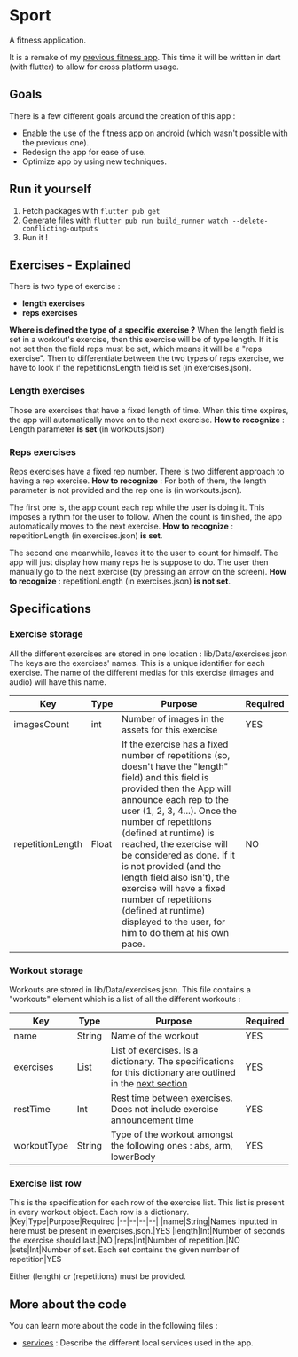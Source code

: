 # Sport

A fitness application. 

It is a remake of my [previous fitness app](https://github.com/PngHash-Titouan/Sport). This time it will be written in dart (with flutter) to allow for cross platform usage.

## Goals

There is a few different goals around the creation of this app :

- Enable the use of the fitness app on android (which wasn't possible with the previous one).
- Redesign the app for ease of use.
- Optimize app by using new techniques.

## Run it yourself

1. Fetch packages with `flutter pub get`
2. Generate files with `flutter pub run build_runner watch --delete-conflicting-outputs`
3. Run it !

## Exercises - Explained

There is two type of exercise :
 - **length exercises**
 - **reps exercises**

**Where is defined the type of a specific exercise ?** 
When the length field is set in a workout's exercise, then this exercise will be of type length. If it is not set then the field reps  must be set, which means it will be a "reps exercise". Then to differentiate between the two types of reps exercise, we have to look if the repetitionsLength field is set (in exercises.json). 

### Length exercises
Those are exercises that have a fixed length of time. When this time expires, the app will automatically move on to the next exercise. **How to recognize** : Length parameter **is set** (in workouts.json)

### Reps exercises
Reps exercises have a fixed rep number. There is two different approach to having a rep exercise. **How to recognize** : For both of them, the length parameter is not provided and the rep one is (in workouts.json).

The first one is, the app count each rep while the user is doing it. This imposes a rythm for the user to follow. When the count is finished, the app automatically moves to the next exercise. **How to recognize** : repetitionLength (in exercises.json) **is set**.

The second one meanwhile, leaves it to the user to count for himself. The app will just display how many reps he is suppose to do. The user then manually go to the next exercise (by pressing an arrow on the screen). **How to recognize** : repetitionLength (in exercises.json) **is not set**.

## Specifications

### Exercise storage

All the different exercises are stored in one location : lib/Data/exercises.json
The keys are the exercises' names. This is a unique identifier for each exercise. The name of the different medias for this exercise (images and audio) will have this name.

|Key|Type|Purpose|Required|
|--|--|--|--|
|imagesCount|int|Number of images in the assets for this exercise|YES
|repetitionLength|Float|If the exercise has a fixed number of repetitions (so, doesn't have the "length" field) and this field is provided then the App will announce each rep to the user (1, 2, 3, 4...). Once the number of repetitions (defined at runtime) is reached, the exercise will be considered as done. If it is not provided (and the length field also isn't), the exercise will have a fixed number of repetitions (defined at runtime) displayed to the user, for him to do them at his own pace.|NO|

### Workout storage

Workouts are stored in lib/Data/exercises.json. 
This file contains a "workouts" element which is a list of all the different workouts :

|Key|Type|Purpose|Required
|--|--|--|--|
|name|String|Name of the workout|YES
|exercises|List|List of exercises. Is a dictionary. The specifications for this dictionary are outlined in the [next section](#exercise_list_row)|YES
|restTime|Int|Rest time between exercises. Does not include exercise announcement time|YES
|workoutType|String|Type of the workout amongst the following ones : abs, arm, lowerBody |YES

### Exercise list row <a name="exercise_list_row"></a>

This is the specification for each row of the exercise list. This list is present in every workout object. Each row is a dictionary.
|Key|Type|Purpose|Required
|--|--|--|--|
|name|String|Names inputted in here must be present in exercises.json.|YES
|length|Int|Number of seconds the exercise should last.|NO
|reps|Int|Number of repetition.|NO
|sets|Int|Number of set. Each set contains the given number of repetition|YES

Either (length) *or* (repetitions) must be provided.

## More about the code

You can learn more about the code in the following files : 

- [services](services.md) : Describe the different local services used in the app.
